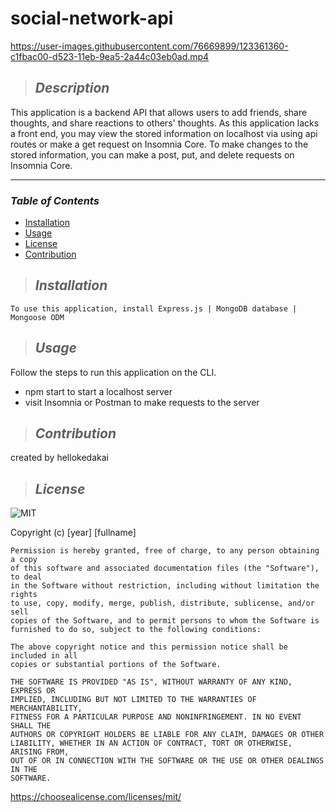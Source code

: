 # **social-network-api**
https://user-images.githubusercontent.com/76669899/123361360-c1fbac00-d523-11eb-9ea5-2a44c03eb0ad.mp4


  >## **_Description_**

  This application is a backend API that allows users to add friends, share thoughts, and share reactions to others' thoughts. As this application lacks a front end, you may view the stored information on localhost via using api routes or make a get request on Insomnia Core. To make changes to the stored information, you can make a post, put, and delete requests on Insomnia Core. 

  ---
  ### **_Table of Contents_**

  * [Installation](#installation)
  * [Usage](#usage)
  * [License](#license)
  * [Contribution](#contribution)

  >## **_Installation_**

  ```
  To use this application, install Express.js | MongoDB database | Mongoose ODM
  ```

  >## **_Usage_**

  Follow the steps to run this application on the CLI.
  * npm start to start a localhost server
  * visit Insomnia or Postman to make requests to the server
  

  >## **_Contribution_**

  created by hellokedakai

  

  >## **_License_**

  ![MIT](https://img.shields.io/badge/license-MIT-blue)

  Copyright (c) [year] [fullname]

    Permission is hereby granted, free of charge, to any person obtaining a copy
    of this software and associated documentation files (the "Software"), to deal
    in the Software without restriction, including without limitation the rights
    to use, copy, modify, merge, publish, distribute, sublicense, and/or sell
    copies of the Software, and to permit persons to whom the Software is
    furnished to do so, subject to the following conditions:
    
    The above copyright notice and this permission notice shall be included in all
    copies or substantial portions of the Software.
    
    THE SOFTWARE IS PROVIDED "AS IS", WITHOUT WARRANTY OF ANY KIND, EXPRESS OR
    IMPLIED, INCLUDING BUT NOT LIMITED TO THE WARRANTIES OF MERCHANTABILITY,
    FITNESS FOR A PARTICULAR PURPOSE AND NONINFRINGEMENT. IN NO EVENT SHALL THE
    AUTHORS OR COPYRIGHT HOLDERS BE LIABLE FOR ANY CLAIM, DAMAGES OR OTHER
    LIABILITY, WHETHER IN AN ACTION OF CONTRACT, TORT OR OTHERWISE, ARISING FROM,
    OUT OF OR IN CONNECTION WITH THE SOFTWARE OR THE USE OR OTHER DEALINGS IN THE
    SOFTWARE.

  https://choosealicense.com/licenses/mit/

  
